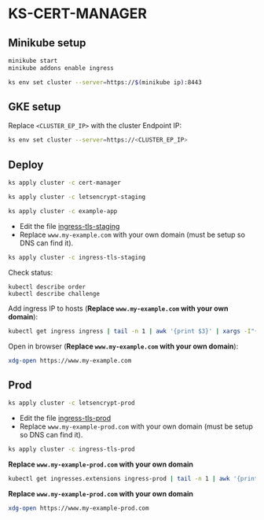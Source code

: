 # KS-CERT-MANAGER

## Minikube setup

```bash
minikube start
minikube addons enable ingress
```

```bash
ks env set cluster --server=https://$(minikube ip):8443
```

## GKE setup
Replace `<CLUSTER_EP_IP>` with the cluster Endpoint IP:
```bash
ks env set cluster --server=https://<CLUSTER_EP_IP>
```

## Deploy

```bash
ks apply cluster -c cert-manager
```

```bash
ks apply cluster -c letsencrypt-staging
```

```bash
ks apply cluster -c example-app
```

 - Edit the file [ingress-tls-staging](./components/ingress-tls-staging.jsonnet)
 - Replace `www.my-example.com` with your own domain (must be setup so DNS can find it).
```bash
ks apply cluster -c ingress-tls-staging
```

Check status:
```
kubectl describe order
kubectl describe challenge
```

Add ingress IP to hosts (**Replace `www.my-example.com` with your own domain**):
```bash
kubectl get ingress ingress | tail -n 1 | awk '{print $3}' | xargs -I"{}" echo -e '{} www.my-example.com\n' | sudo tee -a /etc/hosts > /dev/null
```

Open in browser (**Replace `www.my-example.com` with your own domain**):
```bash
xdg-open https://www.my-example.com
```

## Prod

```bash
ks apply cluster -c letsencrypt-prod
```

 - Edit the file [ingress-tls-prod](./components/ingress-tls-prod.jsonnet)
 - Replace `www.my-example-prod.com` with your own domain (must be setup so DNS can find it).
```bash
ks apply cluster -c ingress-tls-prod
```

**Replace `www.my-example-prod.com` with your own domain**
```bash
kubectl get ingresses.extensions ingress-prod | tail -n 1 | awk '{print $3}' | xargs -I"{}" echo -e '{} www.my-example-prod.com\n' | sudo tee -a /etc/hosts > /dev/null
```

**Replace `www.my-example-prod.com` with your own domain**
```bash
xdg-open https://www.my-example-prod.com
```